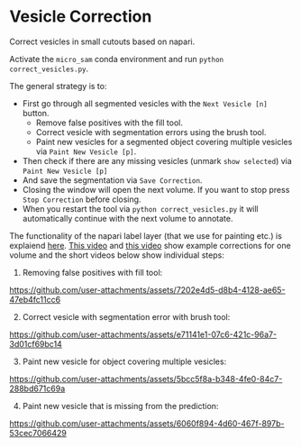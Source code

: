 # Vesicle Correction

Correct vesicles in small cutouts based on napari.

Activate the `micro_sam` conda environment and run `python correct_vesicles.py`.

The general strategy is to:
- First go through all segmented vesicles with the `Next Vesicle [n]` button.
    - Remove false positives with the fill tool.
    - Correct vesicle with segmentation errors using the brush tool.
    - Paint new vesicles for a segmented object covering multiple vesicles via `Paint New Vesicle [p]`.
- Then check if there are any missing vesicles (unmark `show selected`) via `Paint New Vesicle [p]`
- And save the segmentation via `Save Correction`.
- Closing the window will open the next volume. If you want to stop press `Stop Correction` before closing.
- When you restart the tool via `python correct_vesicles.py` it will automatically continue with the next volume to annotate.

The functionality of the napari label layer (that we use for painting etc.) is explaiend [here](https://napari.org/stable/howtos/layers/labels.html).
[This video](https://drive.google.com/file/d/1bnV1I3ojbPXadxPqqMTlNnlFiAZYtJHi/view?usp=sharing) and [this video](https://drive.google.com/file/d/1Ovh7rxIjRyxMfk9Q_s2RSieXw0V3Ut_V/view?usp=sharing) show example corrections for one volume and the short videos below show individual steps:

1. Removing false positives with fill tool:

https://github.com/user-attachments/assets/7202e4d5-d8b4-4128-ae65-47eb4fc11cc6

2. Correct vesicle with segmentation error with brush tool:

https://github.com/user-attachments/assets/e71141e1-07c6-421c-96a7-3d01cf69bc14

3. Paint new vesicle for object covering multiple vesicles:

https://github.com/user-attachments/assets/5bcc5f8a-b348-4fe0-84c7-288bd671c69a

4. Paint new vesicle that is missing from the prediction:

https://github.com/user-attachments/assets/6060f894-4d60-467f-897b-53cec7066429
